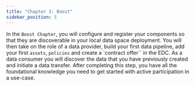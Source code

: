 ```yaml
---
title: "Chapter 3: Boost"
sidebar_position: 5
---
```


In the `Boost Chapter`, you will configure and register your components so that they are discoverable in your local data space deployment. You will then take on the role of a data provider, build your first data pipeline, add your first `assets`, `policies` and create a `contract offer`` in the EDC. As a data consumer you will discover the data that you have previously created and initiate a data transfer. After completing this step, you have all the foundational knowledge you need to get started with active participation in a use-case.
